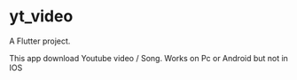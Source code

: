 # yt_video

A Flutter project.

This app download Youtube video / Song. Works on Pc or Android but not in IOS
